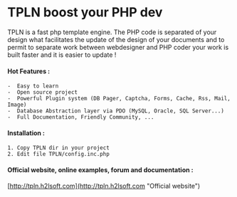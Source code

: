 TPLN boost your PHP dev
=======================

TPLN is a fast php template engine.
The PHP code is separated of your design what facilitates the update of the design of your documents and
to permit to separate work between webdesigner and PHP coder your work is built faster and it is easier to update !

#### Hot Features :

    -  Easy to learn
    -  Open source project
    -  Powerful Plugin system (DB Pager, Captcha, Forms, Cache, Rss, Mail, Image)
    -  Database Abstraction layer via PDO (MySQL, Oracle, SQL Server...)
    -  Full Documentation, Friendly Community, ...


#### Installation :

    1. Copy TPLN dir in your project
    2. Edit file TPLN/config.inc.php 


#### Official website, online examples, forum and documentation :

[http://tpln.h2lsoft.com](http://tpln.h2lsoft.com "Official website")

